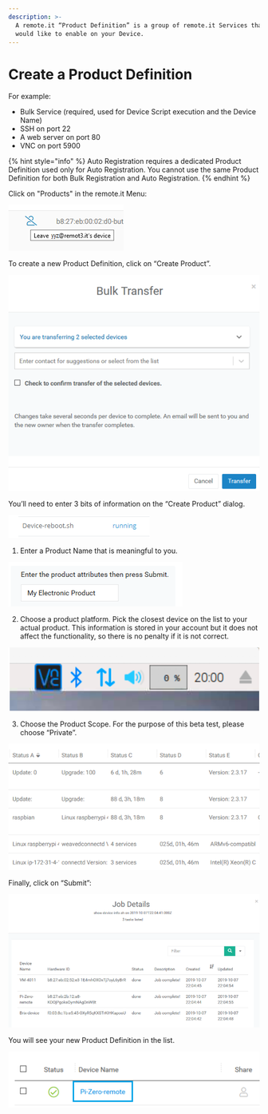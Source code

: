 ```yaml
---
description: >-
  A remote.it “Product Definition” is a group of remote.it Services that you
  would like to enable on your Device.
---
```


# Create a Product Definition

For example:

* Bulk Service \(required, used for Device Script execution and the Device Name\)
* SSH on port 22
* A web server on port 80
* VNC on port 5900

{% hint style="info" %}
Auto Registration requires a dedicated Product Definition used only for Auto Registration. You cannot use the same Product Definition for both Bulk Registration and Auto Registration.
{% endhint %}

Click on "Products" in the remote.it Menu:

![](../../.gitbook/assets/image%20%28132%29.png)

To create a new Product Definition, click on “Create Product”.

![](../../.gitbook/assets/image%20%28177%29.png)

You’ll need to enter 3 bits of information on the “Create Product” dialog.

![](../../.gitbook/assets/image%20%2896%29.png)

1. Enter a Product Name that is meaningful to you.

![](../../.gitbook/assets/image%20%28343%29.png)

2. Choose a product platform.  Pick the closest device on the list to your actual product.  This information is stored in your account but it does not affect the functionality, so there is no penalty if it is not correct.

![](../../.gitbook/assets/image%20%28192%29.png)

3. Choose the Product Scope.  For the purpose of this beta test, please choose “Private”.

![](../../.gitbook/assets/image%20%2892%29.png)

Finally, click on “Submit”:

![](../../.gitbook/assets/image%20%28154%29.png)

You will see your new Product Definition in the list.

![](../../.gitbook/assets/image%20%28264%29.png)

